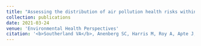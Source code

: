 ```yaml
---
title: "Assessing the distribution of air pollution health risks within cities: a neighborhood-scale analysis leveraging high resolution datasets in the Bay area, California"
collection: publications
date: 2021-03-24
venue: 'Environmental Health Perspectives'
citation: '<b>Southerland VA</b>, Anenberg SC, Harris M, Roy A, Apte J, Hystad P, Beyers M, Schwartz J. &quot;Assessing the distribution of air pollution health risks within cities: a neighborhood-scale analysis leveraging high resolution datasets in the Bay area, California.&quot; <i>Environ Health Perspect</i>.'
---
```


